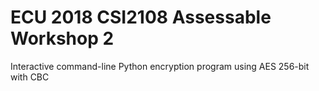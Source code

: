 # ECU 2018 CSI2108 Assessable Workshop 2
Interactive command-line Python encryption program using AES 256-bit with CBC
